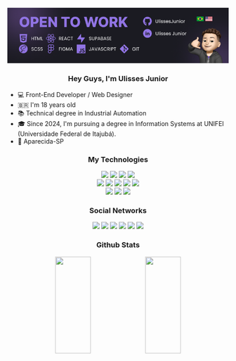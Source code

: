 <div align="center">

![Header](./Header_OpenToWork.png)

</div>

<div align="center">
<h3>Hey Guys, I'm Ulisses Junior</h3>
</div>

- 💻 Front-End Developer / Web Designer
- 🇧🇷 I'm 18 years old
- 📚 Technical degree in Industrial Automation 
- 🎓 Since 2024, I'm pursuing a degree in Information Systems at UNIFEI (Universidade Federal de Itajubá).
- 📍 Aparecida-SP

<div align="center">
  <h3>My Technologies</h3>
</div>

<div align="center">
  <a target="_blank"><img src="https://img.shields.io/badge/-HTML5-rgba(21, 23, 24, 1)?style=for-the-badge&logo=html5&logoColor=rgba(145, 116, 228, 1)" target="_blank"></a>
  <a target="_blank"><img src="https://img.shields.io/badge/-CSS3-rgba(21, 23, 24, 1)?style=for-the-badge&logo=css3&logoColor=rgba(145, 116, 228, 1)" target="_blank"></a>
  <a target="_blank"><img src="https://img.shields.io/badge/-SASS-rgba(21, 23, 24, 1)?style=for-the-badge&logo=sass&logoColor=rgba(145, 116, 228, 1)" target="_blank"></a>
   <a target="_blank"><img src="https://img.shields.io/badge/-STYLED COMPONENTS-rgba(21, 23, 24, 1)?style=for-the-badge&logo=styledcomponents&logoColor=rgba(145, 116, 228, 1)" target="_blank"></a>
   <div>
     <div align="center">
        <a target="_blank"><img src="https://img.shields.io/badge/-C++-rgba(21, 23, 24, 1)?style=for-the-badge&logo=cplusplus&logoColor=rgba(145, 116, 228, 1)" target="_blank">
        <a target="_blank"><img src="https://img.shields.io/badge/-PYTHON-rgba(21, 23, 24, 1)?style=for-the-badge&logo=python&logoColor=rgba(145, 116, 228, 1)" target="_blank">
        <a target="_blank"><img src="https://img.shields.io/badge/-JAVASCRIPT-rgba(21, 23, 24, 1)?style=for-the-badge&logo=javascript&logoColor=rgba(145, 116, 228, 1)" target="_blank">
        <a target="_blank"><img src="https://img.shields.io/badge/-REACT-rgba(21, 23, 24, 1)?style=for-the-badge&logo=react&logoColor=rgba(145, 116, 228, 1)" target="_blank">
        <a target="_blank"><img src="https://img.shields.io/badge/-NEXT-rgba(21, 23, 24, 1)?style=for-the-badge&logo=react&logoColor=rgba(145, 116, 228, 1)" target="_blank">
</a>
  <div>
    <a href="https://www.figma.com/@jr__ulisses" target="_blank"><img src="https://img.shields.io/badge/-Figma-rgba(21, 23, 24, 1)?style=for-the-badge&logo=figma&logoColor=rgba(145, 116, 228, 1)" target="_blank"></a> 
    <a target="_blank"><img src="https://img.shields.io/badge/-Supabase-rgba(21, 23, 24, 1)?style=for-the-badge&logo=supabase&logoColor=rgba(145, 116, 228, 1)" target="_blank"></a> 
    <a target="_blank"><img src="https://img.shields.io/badge/-Git-rgba(21, 23, 24, 1)?style=for-the-badge&logo=git&logoColor=rgba(145, 116, 228, 1)" target="_blank"></a> 
     </a> 
  </div>
</div>

<div align="center">
  <h3>Social Networks</h3>
</div>

<div align="center"> 
  <a href="https://www.instagram.com/codebypixel" target="_blank"><img src="https://img.shields.io/badge/-Instagram-rgba(21, 23, 24, 1)?style=for-the-badge&logo=instagram&logoColor=rgba(145, 116, 228, 1)" target="_blank"></a>
  <a href="mailto:codebypixel@gmail.com" target="_blank"><img src="https://img.shields.io/badge/-Gmail-rgba(21, 23, 24, 1)?style=for-the-badge&logo=gmail&logoColor=rgba(145, 116, 228, 1)" target="_blank"></a>
  <a href="https://www.linkedin.com/in/ulisses-junior/" target="_blank"><img src="https://img.shields.io/badge/-Linkedin-rgba(21, 23, 24, 1)?style=for-the-badge&logo=linkedin&logoColor=rgba(145, 116, 228, 1)" target="_blank"></a>
  <a href="https://leetcode.com/UlissesJunior/" target="_blank"><img src="https://img.shields.io/badge/-LeetCode-rgba(21, 23, 24, 1)?style=for-the-badge&logo=leetcode&logoColor=rgba(145, 116, 228, 1)" target="_blank"></a>
  <a href="https://www.behance.net/codebypixel" target="_blank"><img src="https://img.shields.io/badge/-Behance-rgba(21, 23, 24, 1)?style=for-the-badge&logo=behance&logoColor=rgba(145, 116, 228, 1)" target="_blank"></a>
  <a href="https://medium.com/@codebypixel" target="_blank"><img src="https://img.shields.io/badge/-Medium-rgba(21, 23, 24, 1)?style=for-the-badge&logo=medium&logoColor=rgba(145, 116, 228, 1)" target="_blank"></a>
</div>

<div align="center">
  <h3>Github Stats</h3>
</div>

<div align="center"> 
  <img width="40%" height="220em" src="https://github-readme-stats.vercel.app/api?username=UlissesJunior&show_icons=true&t&theme=aura"/>
  <img width="40%" height="220em" src="https://leetcard.jacoblin.cool/UlissesJunior?theme=nord&font=Montserrat&ext=heatmap"/>
</div>

